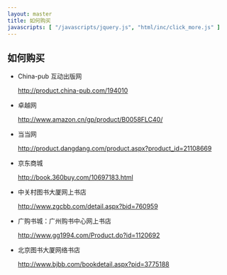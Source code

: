 ```yaml
---
layout: master
title: 如何购买
javascripts: [ "/javascripts/jquery.js", "html/inc/click_more.js" ]
---
```


## 如何购买

* China-pub 互动出版网

    <http://product.china-pub.com/194010>

* 卓越网

    <http://www.amazon.cn/gp/product/B0058FLC40/>

* 当当网

    <http://product.dangdang.com/product.aspx?product_id=21108669>

* 京东商城

    <http://book.360buy.com/10697183.html>

<a class="click-more"></a>

* 中关村图书大厦网上书店

    <http://www.zgcbb.com/detail.aspx?bid=760959>

* 广购书城：广州购书中心网上书店

    <http://www.gg1994.com/Product.do?id=1120692>

* 北京图书大厦网络书店

    <http://www.bjbb.com/bookdetail.aspx?pid=3775188>
